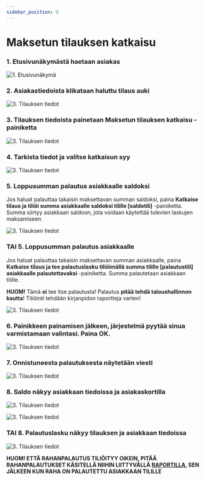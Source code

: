 ```yaml
---
sidebar_position: 9
---
```


# Maksetun tilauksen katkaisu

### 1. Etusivunäkymästä haetaan asiakas

![1. Etusivunäkymä](/img/pikaohjeet/hakuehto.png)

### 2. Asiakastiedoista klikataan haluttu tilaus auki

![3. Tilauksen tiedot](/img/pikaohjeet/maksettu.png)

### 3. Tilauksen tiedoista painetaan Maksetun tilauksen katkaisu -painiketta

![3. Tilauksen tiedot](/img/pikaohjeet/maksettu2.png)

### 4. Tarkista tiedot ja valitse katkaisun syy

![3. Tilauksen tiedot](/img/pikaohjeet/maksettu3.png)

### 5. Loppusumman palautus asiakkaalle saldoksi

Jos haluat palauttaa takaisin maksettavan summan saldoksi, paina **Katkaise tilaus ja tiliöi summa asiakkaalle saldoksi tilille [saldotili]** -painiketta. Summa siirtyy asiakkaan saldoon, jota voidaan käytettää tulevien laskujen maksamiseen

![3. Tilauksen tiedot](/img/pikaohjeet/maksettu4.png)

### TAI 5. Loppusumman palautus asiakkaalle

Jos haluat palauttaa takaisin maksettavan summan asiakkaalle, paina **Katkaise tilaus ja tee palautuslasku tiliöimällä summa tilille [palautustili] asiakkaalle palautettavaksi** -painiketta. Summa palautetaan asiakkaan tilille.

**HUOM!** Tämä **ei** tee itse palautusta! Palautus **pitää tehdä taloushallinnon kautta**! Tiliöinti tehdään kirjanpidon raportteja varten! 

![3. Tilauksen tiedot](/img/pikaohjeet/maksettu5.png)

### 6. Painikkeen painamisen jälkeen, järjestelmä pyytää sinua varmistamaan valintasi. Paina OK.

![3. Tilauksen tiedot](/img/pikaohjeet/maksettu6.png)

### 7. Onnistuneesta palautuksesta näytetään viesti

![3. Tilauksen tiedot](/img/pikaohjeet/maksettu7.png)

### 8. Saldo näkyy asiakkaan tiedoissa ja asiakaskortilla

![3. Tilauksen tiedot](/img/pikaohjeet/maksettu8.png)

![3. Tilauksen tiedot](/img/pikaohjeet/maksettu9.png)

### TAI 8. Palautuslasku näkyy tilauksen ja asiakkaan tiedoissa

![3. Tilauksen tiedot](/img/pikaohjeet/maksettu10.png)

**HUOM! ETTÄ RAHANPALAUTUS TILIÖITYY OIKEIN, PITÄÄ RAHANPALAUTUKSET KÄSITELLÄ NIIHIN LIITTYVÄLLÄ [RAPORTILLA](https://support.taikatilaus.fi/docs/ohjeet/yleiset_ominaisuudet/saldo#maksun-palautukset), SEN JÄLKEEN KUN RAHA ON PALAUTETTU ASIAKKAAN TILILLE**